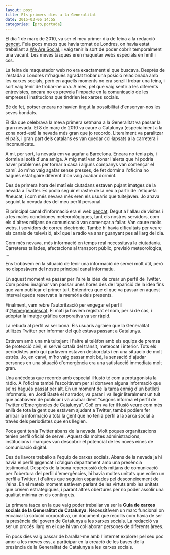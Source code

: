 ```yaml
---
layout: post
title: Els primers dies a la Generalitat
date: 2015-03-06 14:55
categories: [pro,portada]
---
```

El dia 1 de març de 2010, va ser el meu primer dia de feina a la redacció [gencat](http://gencat.cat). Feia pocs mesos que havia tornat de Londres, on havia estat treballant a [We Are Social](http://wearesocial.net), i vaig tenir la sort de poder cobrir temporalment una vacant. Les meves tàsques eren maquetar webs especials en hmtl i css.

La feina de maquetador web no era exactament el que buscava. Després de l'estada a Londres m'hagués agradat trobar una posició relacionada amb les xarxes socials, però en aquells moments no era senzill trobar una feina, i sort vaig tenir de trobar-ne una. A més, pel que vaig sentir a les diferents entrevistes, encara no es preveia l'impacte en la comunicació de les empreses i institucions que tindrien les xarxes socials.

Bé de fet, potser encara no havíen tingut la possibilitat d'ensenyar-nos les seves bondats.

El dia que celebrava la meva primera setmana a la Generalitat va passar la gran nevada. El 8 de març de 2010 va caure a Catalunya (especialment a la zona nord-est) la nevada més gran que jo recordo. Literalment va paralitzar el país, i gran part dels catalans es van quedar col·lapsats a la carretera i incomunicats. 

A mi, per sort, la nevada em va agafar a Barcelona. Encara no tenia pis, i dormia al sofà d'una amiga. A mig matí van donar l'alerta que hi podria haver problemes per tornar a casa i alguns companys van començar el camí. Jo m'ho vaig agafar sense presses, de fet dormir a l'oficina no hagués estat gaire diferent d'on vaig acabar dormint.

Des de primera hora del matí els ciutadans estaven pujant imatges de la nevada a Twitter. Es podia seguir el rastre de la neu a partir de l'etiqueta #neucat, i com més nevava més eren els usuaris que tuitejaven. Jo anava seguint la nevada des del meu perfil personal.

El principal canal d'informació era el web [gencat](http://gencat.cat). Degut a l'allau de visites i a les males condiciones meteorològiques, tant els nostres servidors, com els d'altres mitjans de comunicació van començar a fallar. Van caure molts webs, i servidors de correu electrònic. També hi havia dificultats per veure els canals de televisió, així que la radio va anar guanyant pes al llarg del dia.

Com més nevava, més informació en temps real necessitava la ciutadania. Carreteres tallades, afectacions al transport públic, previsió meteorològica, ...

Ens trobàvem en la situació de tenir una informació de servei molt útil, però no disposàvem del nostre principal canal informatiu.

En aquest moment va passar per l'aire la idea de crear un perfil de Twitter. Com podeu imaginar van passar unes hores des de l'aparició de la idea fins que vam publicar el primer tuit. Entendreu que el que va passar en aquest interval queda reservat a la memòria dels presents.

Finalment, vam rebre l'autorització per engegar el perfil d'[@emergenciescat](http://twitter.com/emergenciescat). El matí ja havíem registrat el nom, per si de cas, i adoptar la imatge gràfica corporativa va ser ràpid. 

La rebuda al perfil va ser bona. Els usuaris agraïen que la Generalitat utilitzés Twitter per informar del què estava passant a Catalunya. 

Estàvem amb una mà tuitejant i l'altre al telèfon amb els equips de premsa de protecció civil, el servei català del trànsit, meteocat i interior. Tots els periodistes amb qui parlàvem estaven desbordats i en una situació de molt estrès. Jo, en canvi, m'ho vaig passar molt bé, la sensació d'ajudar persones en una situació d'emergència era una satisfacció immediata molt gran.

Una anècdota que recordo amb especial il·lusió té com a protagonista la ràdio. A l'oficina també l’escoltàvem  per si donaven alguna informació que se'ns hagués passat per alt. En un moment de la tarda enmig d'un butlletí informatiu, en Jordi Basté el narrador, va parar i va llegir literalment un tuit que acabàvem de publicar i va acabar dient "segons informa el perfil de Twitter d'Emergències de Catalunya". Coi! em va fer il·lusió veure com més enllà de tota la gent que estàvem ajudant a Twitter, també podíem fer arribar la informació a tota la gent que no tenia perfil a la xarxa social a través dels periodistes que ens llegien.

Poca gent tenia Twitter abans de la nevada. Molt poques organitzacions tenien perfil oficial de servei. Aquest dia moltes administracions, institucions i marques van descobrir el potencial de les noves eines de comunicació digital.

Des de llavors treballo a l'equip de xarxes socials. Abans de la nevada ja hi havia el perfil @gencat i d'algun departament amb una presència testimonial. Després de la bona repercussió dels mitjans de comunicació per l'obertura del perfil d'emergències, hi havia moltes unitats que volien un perfil a Twitter, i d'altres que seguien espantades pel desconeixement de l'eina. En el mateix moment estàvem parlant de les virtuts amb les unitats que creiem estratègiques, i parant altres obertures per no poder assolir una qualitat mínima en els continguts.

La primera tasca en la que vaig poder treballar va ser la **Guia de xarxes socials de la Generalitat de Catalunya**. Necessitàvem un marc funcional on encaixar la solució corporativa, un document que recollís com havia de ser la presència del govern de Catalunya a les xarxes socials. La redacció va ser un procés llarg en el que hi van col·laborar persones de diferents àrees. 

En pocs dies vaig passar de barallar-me amb l'internet explorer pel seu poc amor a les meves css, a participar en la creació de les bases de la presència de la Generalitat de Catalunya a les xarxes socials. 
